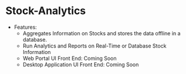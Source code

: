 # Stock-Analytics
* Features:
  * Aggregates Information on Stocks and stores the data offline in a database.
  * Run Analytics and Reports on Real-Time or Database Stock Information
  * Web Portal UI Front End: Coming Soon
  * Desktop Application UI Front End: Coming Soon
